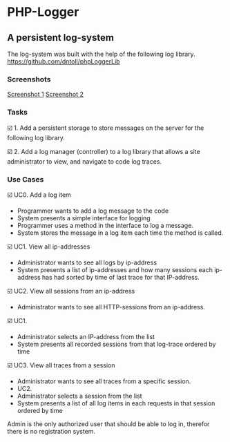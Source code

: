 # PHP-Logger
## A persistent log-system

The log-system was built with the help of the following log library.
https://github.com/dntoll/phpLoggerLib

### Screenshots
[Screenshot 1](Screenshot1.png)
[Screenshot 2](Screenshot2.png)



### Tasks
:ballot_box_with_check: 1. Add a persistent storage to store messages on the server for the following log library.

:ballot_box_with_check: 2. Add a log manager (controller) to a log library that allows a site administrator to view, and navigate to code log traces.

### Use Cases

:ballot_box_with_check: UC0. Add a log item
* Programmer wants to add a log message to the code
* System presents a simple interface for logging
* Programmer uses a method in the interface to log a message.
* System stores the message in a log item each time the method is called.

:ballot_box_with_check: UC1. View all ip-addresses
* Administrator wants to see all logs by ip-address
* System presents a list of ip-addresses and how many sessions each ip-address has had sorted by time of last trace for that IP-address.

:ballot_box_with_check: UC2. View all sessions from an ip-address
* Administrator wants to see all HTTP-sessions from an ip-address.

:ballot_box_with_check: UC1.
* Administrator selects an IP-address from the list
* System presents all recorded sessions from that log-trace ordered by time

:ballot_box_with_check: UC3. View all traces from a session
* Administrator wants to see all traces from a specific session.
* UC2.
* Administrator selects a session from the list
* System presents a list of all log items in each requests in that session ordered by time


Admin is the only authorized user that should be able to log in, therefor there is no registration system. 
